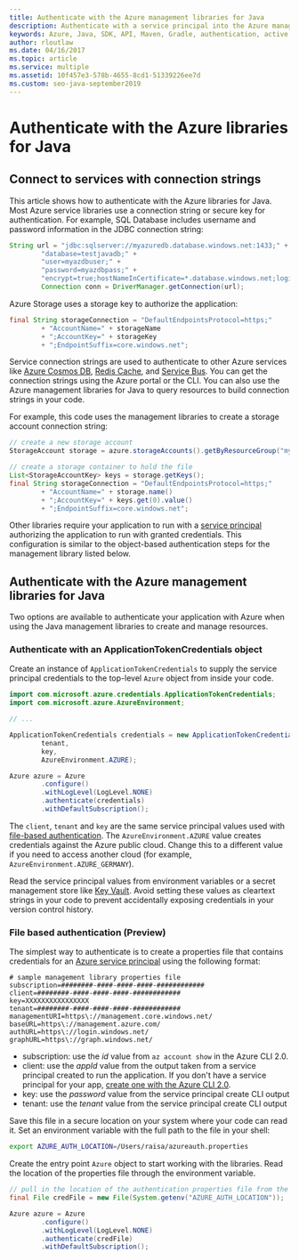 ```yaml
---
title: Authenticate with the Azure management libraries for Java
description: Authenticate with a service principal into the Azure management libraries for Java
keywords: Azure, Java, SDK, API, Maven, Gradle, authentication, active directory, service principal
author: rloutlaw
ms.date: 04/16/2017
ms.topic: article
ms.service: multiple
ms.assetid: 10f457e3-578b-4655-8cd1-51339226ee7d
ms.custom: seo-java-september2019
---
```


# Authenticate with the Azure libraries for Java

## Connect to services with connection strings

This article shows how to authenticate with the Azure libraries for Java. Most Azure service libraries use a connection string or secure key for authentication. For example, SQL Database includes username and password information in the JDBC connection string:

```java
String url = "jdbc:sqlserver://myazuredb.database.windows.net:1433;" +
        "database=testjavadb;" +
        "user=myazdbuser;" +
        "password=myazdbpass;" +
        "encrypt=true;hostNameInCertificate=*.database.windows.net;loginTimeout=30;";
        Connection conn = DriverManager.getConnection(url);
```

Azure Storage uses a storage key to authorize the application:

```java
final String storageConnection = "DefaultEndpointsProtocol=https;"
        + "AccountName=" + storageName
        + ";AccountKey=" + storageKey
        + ";EndpointSuffix=core.windows.net";
```

Service connection strings are used to authenticate to other Azure services like [Azure Cosmos DB](https://docs.microsoft.com/azure/cosmos-db/sql-api-java-application#UseService), [Redis Cache](https://docs.microsoft.com/azure/redis-cache/cache-java-get-started), and [Service Bus](https://docs.microsoft.com/azure/service-bus-messaging/service-bus-java-how-to-use-queues). You can get the connection strings using the Azure portal or the CLI.  You can also use the Azure management libraries for Java to query resources to build connection strings in your code.

For example, this code uses the management libraries to create a storage account connection string:

```java
// create a new storage account
StorageAccount storage = azure.storageAccounts().getByResourceGroup("myResourceGroup","myStorageAccount");

// create a storage container to hold the file
List<StorageAccountKey> keys = storage.getKeys();
final String storageConnection = "DefaultEndpointsProtocol=https;"
        + "AccountName=" + storage.name()
        + ";AccountKey=" + keys.get(0).value()
        + ";EndpointSuffix=core.windows.net";
```

Other libraries require your application to run with a [service principal](https://docs.microsoft.com/azure/active-directory/develop/active-directory-application-objects) authorizing the application to run with granted credentials. This configuration is similar to the object-based authentication steps for the management library listed below.

<a name="mgmt-auth"></a>

##  Authenticate with the Azure management libraries for Java

Two options are available to authenticate your application with Azure when using the Java management libraries to create and manage resources.

### Authenticate with an ApplicationTokenCredentials object

Create an instance of `ApplicationTokenCredentials` to supply the service principal credentials to the top-level `Azure` object from inside your code.

```java
import com.microsoft.azure.credentials.ApplicationTokenCredentials;
import com.microsoft.azure.AzureEnvironment;

// ...

ApplicationTokenCredentials credentials = new ApplicationTokenCredentials(client,
        tenant,
        key,
        AzureEnvironment.AZURE);

Azure azure = Azure
        .configure()
        .withLogLevel(LogLevel.NONE)
        .authenticate(credentials)
        .withDefaultSubscription();
```

The `client`, `tenant` and `key` are the same service principal values used with [file-based authentication](#mgmt-file). The `AzureEnvironment.AZURE` value creates credentials against the Azure public cloud. Change this to a different value if you need to access another cloud (for example, `AzureEnvironment.AZURE_GERMANY`).

 Read the service principal values from environment variables or a secret management store like [Key Vault](/azure/key-vault/key-vault-whatis). Avoid setting these values as cleartext strings in your code to prevent accidentally exposing credentials in your version control history.

<a name="mgmt-file"></a>

### File based authentication (Preview)

The simplest way to authenticate is to create a properties file that contains credentials for an [Azure service principal](https://docs.microsoft.com/azure/active-directory/develop/active-directory-application-objects) using the following format:

```text
# sample management library properties file
subscription=########-####-####-####-############
client=########-####-####-####-############
key=XXXXXXXXXXXXXXXX
tenant=########-####-####-####-############
managementURI=https\://management.core.windows.net/
baseURL=https\://management.azure.com/
authURL=https\://login.windows.net/
graphURL=https\://graph.windows.net/
```

- subscription: use the *id* value from `az account show` in the Azure CLI 2.0.
- client: use the *appId* value from the output taken from a service principal created to run the application. If you don't have a service principal for your app, [create one with the Azure CLI 2.0](https://docs.microsoft.com/cli/azure/create-an-azure-service-principal-azure-cli).
- key: use the *password* value from the service principal create CLI output
- tenant: use the *tenant* value from the service principal create CLI output

Save this file in a secure location on your system where your code can read it. Set an environment variable with the full path to the file in your shell:

```bash
export AZURE_AUTH_LOCATION=/Users/raisa/azureauth.properties
```

Create the entry point `Azure` object to start working with the libraries. Read the location of the properties file through the environment variable.

```java
// pull in the location of the authentication properties file from the environment
final File credFile = new File(System.getenv("AZURE_AUTH_LOCATION"));

Azure azure = Azure
        .configure()
        .withLogLevel(LogLevel.NONE)
        .authenticate(credFile)
        .withDefaultSubscription();
```
